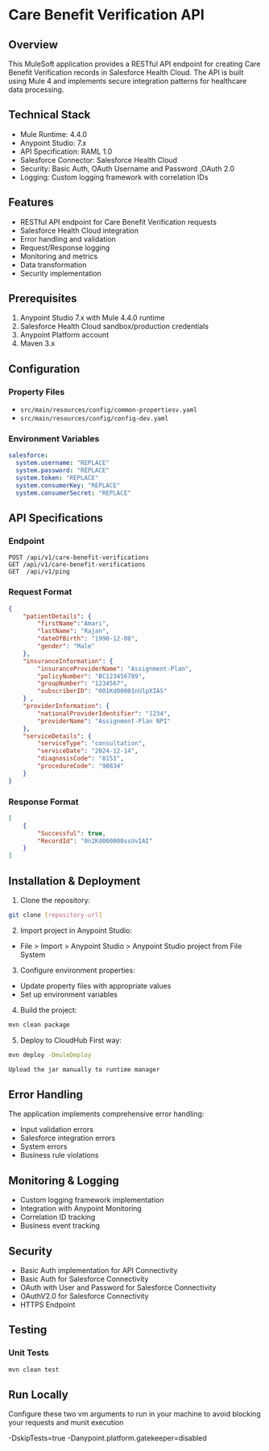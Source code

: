 # Care Benefit Verification API

## Overview
This MuleSoft application provides a RESTful API endpoint for creating Care Benefit Verification records in Salesforce Health Cloud. The API is built using Mule 4 and implements secure integration patterns for healthcare data processing.

## Technical Stack
- Mule Runtime: 4.4.0
- Anypoint Studio: 7.x
- API Specification: RAML 1.0
- Salesforce Connector: Salesforce Health Cloud
- Security: Basic Auth, OAuth Username and Password ,OAuth 2.0
- Logging: Custom logging framework with correlation IDs

## Features
- RESTful API endpoint for Care Benefit Verification requests
- Salesforce Health Cloud integration
- Error handling and validation
- Request/Response logging
- Monitoring and metrics
- Data transformation
- Security implementation

## Prerequisites
1. Anypoint Studio 7.x with Mule 4.4.0 runtime
2. Salesforce Health Cloud sandbox/production credentials
3. Anypoint Platform account
4. Maven 3.x

## Configuration
### Property Files
- `src/main/resources/config/common-propertiesv.yaml`
- `src/main/resources/config/config-dev.yaml`

### Environment Variables
```yaml
salesforce:
  system.username: "REPLACE"
  system.password: "REPLACE"
  system.token: "REPLACE"
  system.consumerKey: "REPLACE"
  system.consumerSecret: "REPLACE"

```

## API Specifications

### Endpoint
```
POST /api/v1/care-benefit-verifications
GET /api/v1/care-benefit-verifications
GET  /api/v1/ping
```

### Request Format
```json
{
    "patientDetails": {
        "firstName":"Amari",
        "lastName": "Rajan",
        "dateOfBirth": "1990-12-08",
        "gender": "Male"
    },
    "insuranceInformation": {
        "insuranceProviderName": "Assignment-Plan",
        "policyNumber": "BC123456789",
        "groupNumber": "1234567",
        "subscriberID": "001Kd00001nUlpXIAS"
    } ,
    "providerInformation": {
        "nationalProviderIdentifier": "1234",
        "providerName": "Assignment-Plan NPI"
    },
    "serviceDetails": {
        "serviceType": "consultation",
        "serviceDate": "2024-12-14",
        "diagnosisCode": "8151",
        "procedureCode": "90834"
    }
}
```

### Response Format
```json
[
    {
        "Successful": true,
        "RecordId": "0n2Kd000000ssUvIAI"
    }
]
```

## Installation & Deployment

1. Clone the repository:
```bash
git clone [repository-url]
```

2. Import project in Anypoint Studio:
- File > Import > Anypoint Studio > Anypoint Studio project from File System

3. Configure environment properties:
- Update property files with appropriate values
- Set up environment variables

4. Build the project:
```bash
mvn clean package
```

5. Deploy to CloudHub First way:
```bash
mvn deploy -DmuleDeploy
```
```bash
Upload the jar manually to runtime manager
```

## Error Handling
The application implements comprehensive error handling:
- Input validation errors
- Salesforce integration errors
- System errors
- Business rule violations

## Monitoring & Logging
- Custom logging framework implementation
- Integration with Anypoint Monitoring
- Correlation ID tracking
- Business event tracking


## Security
- Basic Auth implementation for API Connectivity
- Basic Auth for Salesforce Connectivity
- OAuth with User and Password for Salesforce Connectivity
- OAuthV2.0 for Salesforce Connectivity
- HTTPS Endpoint


## Testing
### Unit Tests
```bash
mvn clean test
```

## Run Locally

Configure these two vm arguments to run in your machine to avoid blocking your requests and munit execution

-DskipTests=true
-Danypoint.platform.gatekeeper=disabled
